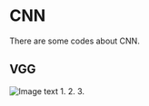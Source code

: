 # CNN
There are some codes about CNN.

## VGG
![Image text](https://github.com/wangmaoxuhaoshuai/CNN/tree/master/images/VGG.png)
1.
2.
3.
